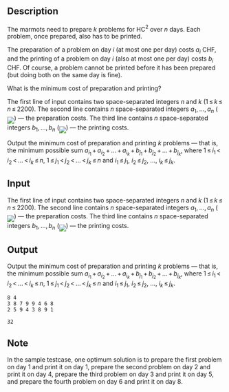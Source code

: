 ## Description

<div><p>The marmots need to prepare <span class="tex-span"><i>k</i></span> problems for HC<span class="tex-span"><sup class="upper-index">2</sup></span> over <span class="tex-span"><i>n</i></span> days. Each problem, once prepared, also has to be printed.</p><p>The preparation of a problem on day <span class="tex-span"><i>i</i></span> (at most one per day) costs <span class="tex-span"><i>a</i><sub class="lower-index"><i>i</i></sub></span> CHF, and the printing of a problem on day <span class="tex-span"><i>i</i></span> (also at most one per day) costs <span class="tex-span"><i>b</i><sub class="lower-index"><i>i</i></sub></span> CHF. Of course, a problem cannot be printed before it has been prepared (but doing both on the same day is fine).</p><p>What is the minimum cost of preparation and printing?</p></div><div class="input-specification"><p>The first line of input contains two space-separated integers <span class="tex-span"><i>n</i></span> and <span class="tex-span"><i>k</i></span> (<span class="tex-span">1 ≤ <i>k</i> ≤ <i>n</i> ≤ 2200</span>). The second line contains <span class="tex-span"><i>n</i></span> space-separated integers <span class="tex-span"><i>a</i><sub class="lower-index">1</sub>, ..., <i>a</i><sub class="lower-index"><i>n</i></sub></span> (<img align="middle" class="tex-formula" src="file://ZqYMtBvt.png" style="max-width: 100.0%;max-height: 100.0%;">) — the preparation costs. The third line contains <span class="tex-span"><i>n</i></span> space-separated integers <span class="tex-span"><i>b</i><sub class="lower-index">1</sub>, ..., <i>b</i><sub class="lower-index"><i>n</i></sub></span> (<img align="middle" class="tex-formula" src="file://0z1JYJ9F.png" style="max-width: 100.0%;max-height: 100.0%;">) — the printing costs.</p></div><div class="output-specification"><p>Output the minimum cost of preparation and printing <span class="tex-span"><i>k</i></span> problems — that is, the minimum possible sum <span class="tex-span"><i>a</i><sub class="lower-index"><i>i</i><sub class="lower-index">1</sub></sub> + <i>a</i><sub class="lower-index"><i>i</i><sub class="lower-index">2</sub></sub> + ... + <i>a</i><sub class="lower-index"><i>i</i><sub class="lower-index"><i>k</i></sub></sub> + <i>b</i><sub class="lower-index"><i>j</i><sub class="lower-index">1</sub></sub> + <i>b</i><sub class="lower-index"><i>j</i><sub class="lower-index">2</sub></sub> + ... + <i>b</i><sub class="lower-index"><i>j</i><sub class="lower-index"><i>k</i></sub></sub></span>, where <span class="tex-span">1 ≤ <i>i</i><sub class="lower-index">1</sub> &lt; <i>i</i><sub class="lower-index">2</sub> &lt; ... &lt; <i>i</i><sub class="lower-index"><i>k</i></sub> ≤ <i>n</i></span>, <span class="tex-span">1 ≤ <i>j</i><sub class="lower-index">1</sub> &lt; <i>j</i><sub class="lower-index">2</sub> &lt; ... &lt; <i>j</i><sub class="lower-index"><i>k</i></sub> ≤ <i>n</i></span> and <span class="tex-span"><i>i</i><sub class="lower-index">1</sub> ≤ <i>j</i><sub class="lower-index">1</sub></span>, <span class="tex-span"><i>i</i><sub class="lower-index">2</sub> ≤ <i>j</i><sub class="lower-index">2</sub></span>, ..., <span class="tex-span"><i>i</i><sub class="lower-index"><i>k</i></sub> ≤ <i>j</i><sub class="lower-index"><i>k</i></sub></span>.</p></div>

## Input

<p>The first line of input contains two space-separated integers <span class="tex-span"><i>n</i></span> and <span class="tex-span"><i>k</i></span> (<span class="tex-span">1 ≤ <i>k</i> ≤ <i>n</i> ≤ 2200</span>). The second line contains <span class="tex-span"><i>n</i></span> space-separated integers <span class="tex-span"><i>a</i><sub class="lower-index">1</sub>, ..., <i>a</i><sub class="lower-index"><i>n</i></sub></span> (<img align="middle" class="tex-formula" src="file://ZqYMtBvt.png" style="max-width: 100.0%;max-height: 100.0%;">) — the preparation costs. The third line contains <span class="tex-span"><i>n</i></span> space-separated integers <span class="tex-span"><i>b</i><sub class="lower-index">1</sub>, ..., <i>b</i><sub class="lower-index"><i>n</i></sub></span> (<img align="middle" class="tex-formula" src="file://0z1JYJ9F.png" style="max-width: 100.0%;max-height: 100.0%;">) — the printing costs.</p>

## Output

<p>Output the minimum cost of preparation and printing <span class="tex-span"><i>k</i></span> problems — that is, the minimum possible sum <span class="tex-span"><i>a</i><sub class="lower-index"><i>i</i><sub class="lower-index">1</sub></sub> + <i>a</i><sub class="lower-index"><i>i</i><sub class="lower-index">2</sub></sub> + ... + <i>a</i><sub class="lower-index"><i>i</i><sub class="lower-index"><i>k</i></sub></sub> + <i>b</i><sub class="lower-index"><i>j</i><sub class="lower-index">1</sub></sub> + <i>b</i><sub class="lower-index"><i>j</i><sub class="lower-index">2</sub></sub> + ... + <i>b</i><sub class="lower-index"><i>j</i><sub class="lower-index"><i>k</i></sub></sub></span>, where <span class="tex-span">1 ≤ <i>i</i><sub class="lower-index">1</sub> &lt; <i>i</i><sub class="lower-index">2</sub> &lt; ... &lt; <i>i</i><sub class="lower-index"><i>k</i></sub> ≤ <i>n</i></span>, <span class="tex-span">1 ≤ <i>j</i><sub class="lower-index">1</sub> &lt; <i>j</i><sub class="lower-index">2</sub> &lt; ... &lt; <i>j</i><sub class="lower-index"><i>k</i></sub> ≤ <i>n</i></span> and <span class="tex-span"><i>i</i><sub class="lower-index">1</sub> ≤ <i>j</i><sub class="lower-index">1</sub></span>, <span class="tex-span"><i>i</i><sub class="lower-index">2</sub> ≤ <i>j</i><sub class="lower-index">2</sub></span>, ..., <span class="tex-span"><i>i</i><sub class="lower-index"><i>k</i></sub> ≤ <i>j</i><sub class="lower-index"><i>k</i></sub></span>.</p>





```input1
8 4
3 8 7 9 9 4 6 8
2 5 9 4 3 8 9 1

```




```output1
32
```



## Note

<p>In the sample testcase, one optimum solution is to prepare the first problem on day <span class="tex-span">1</span> and print it on day <span class="tex-span">1</span>, prepare the second problem on day <span class="tex-span">2</span> and print it on day <span class="tex-span">4</span>, prepare the third problem on day <span class="tex-span">3</span> and print it on day <span class="tex-span">5</span>, and prepare the fourth problem on day <span class="tex-span">6</span> and print it on day <span class="tex-span">8</span>.</p>
